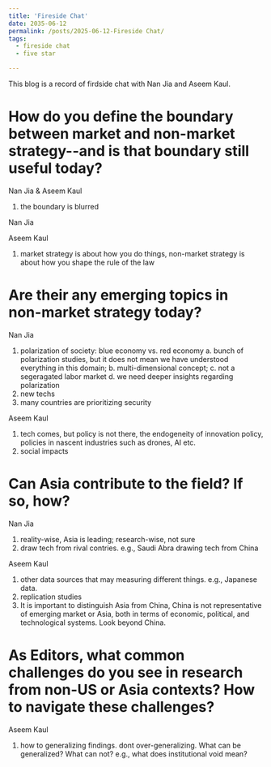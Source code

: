 ```yaml
---
title: 'Fireside Chat'
date: 2035-06-12
permalink: /posts/2025-06-12-Fireside Chat/
tags:
  - fireside chat
  - five star

---
```


This blog is a record of firdside chat with Nan Jia and Aseem Kaul.


How do you define the boundary between market and non-market strategy--and is that boundary still useful today?
======
Nan Jia & Aseem Kaul
1. the boundary is blurred

Nan Jia

Aseem Kaul
1. market strategy is about how you do things, non-market strategy is about how you shape the rule of the law


Are their any emerging topics in non-market strategy today?
======
Nan Jia
1. polarization of society: blue economy vs. red economy
   a. bunch of polarization studies, but it does not mean we have understood everything in this domain;
   b. multi-dimensional concept;
   c. not a segeragated labor market
   d. we need deeper insights regarding polarization
2. new techs
3. many countries are prioritizing security

Aseem Kaul
1. tech comes, but policy is not there, the endogeneity of innovation policy, policies in nascent industries such as drones, AI etc.
2. social impacts


Can Asia contribute to the field? If so, how?
======
Nan Jia
1. reality-wise, Asia is leading; research-wise, not sure
2. draw tech from rival contries. e.g., Saudi Abra drawing tech from China

Aseem Kaul
1. other data sources that may measuring different things. e.g., Japanese data.
2. replication studies
3. It is important to distinguish Asia from China, China is not representative of emerging market or Asia, both in terms of economic, political, and technological systems. Look beyond China.

As Editors, what common challenges do you see in research from non-US or Asia contexts? How to navigate these challenges?
======
Aseem Kaul
1. how to generalizing findings. dont over-generalizing. What can be generalized? What can not? e.g., what does institutional void mean?










